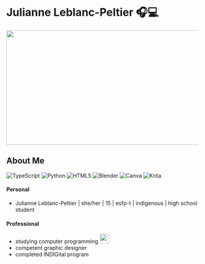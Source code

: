 # Julianne Leblanc-Peltier 🎧💻
<img src="https://images-wixmp-ed30a86b8c4ca887773594c2.wixmp.com/f/21448164-1432-4dfc-ac12-90fe19427b6f/dd2o82v-5d443743-9266-44ad-a357-1b4048d62cfc.gif?token=eyJ0eXAiOiJKV1QiLCJhbGciOiJIUzI1NiJ9.eyJzdWIiOiJ1cm46YXBwOjdlMGQxODg5ODIyNjQzNzNhNWYwZDQxNWVhMGQyNmUwIiwiaXNzIjoidXJuOmFwcDo3ZTBkMTg4OTgyMjY0MzczYTVmMGQ0MTVlYTBkMjZlMCIsIm9iaiI6W1t7InBhdGgiOiJcL2ZcLzIxNDQ4MTY0LTE0MzItNGRmYy1hYzEyLTkwZmUxOTQyN2I2ZlwvZGQybzgydi01ZDQ0Mzc0My05MjY2LTQ0YWQtYTM1Ny0xYjQwNDhkNjJjZmMuZ2lmIn1dXSwiYXVkIjpbInVybjpzZXJ2aWNlOmZpbGUuZG93bmxvYWQiXX0.OlExHY-LpdNrt6ulKSdV6BuPTRT3qBO55XJeSNVQeac" width="1600" height="300">

## About Me

![TypeScript](https://img.shields.io/badge/typescript-%23007ACC.svg?style=for-the-badge&logo=typescript&logoColor=white)
![Python](https://img.shields.io/badge/python-3670A0?style=for-the-badge&logo=python&logoColor=ffdd54)
![HTML5](https://img.shields.io/badge/html5-%23E34F26.svg?style=for-the-badge&logo=html5&logoColor=white)
![Blender](https://img.shields.io/badge/blender-%23F5792A.svg?style=for-the-badge&logo=blender&logoColor=white)
![Canva](https://img.shields.io/badge/Canva-%2300C4CC.svg?style=for-the-badge&logo=Canva&logoColor=white)
![Krita](https://img.shields.io/badge/Krita-203759?style=for-the-badge&logo=krita&logoColor=EEF37B)
#### Personal
- Julianne Leblanc-Peltier | she/her | 15 | esfp-t | indigenous | high school student
  
#### Professional
- studying computer programming <img src="https://encrypted-tbn0.gstatic.com/images?q=tbn:ANd9GcSF9AeBHYDbw1Vy7NcpHdhLl_sguz6fuIyGqg&usqp=CAU" width="25">
- competent graphic designer
- completed INDIGital program
